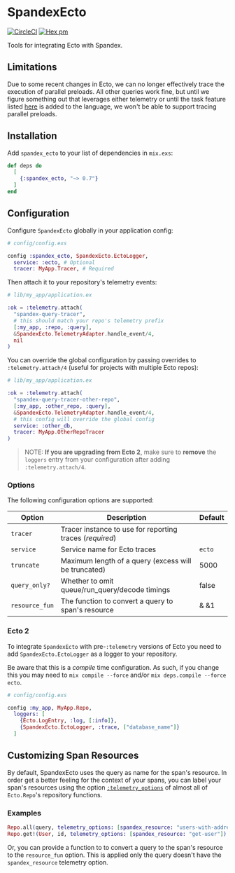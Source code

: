 # SpandexEcto

[![CircleCI](https://circleci.com/gh/spandex-project/spandex_ecto.svg?style=svg)](https://circleci.com/gh/spandex-project/spandex_ecto)
[![Hex pm](http://img.shields.io/hexpm/v/spandex_ecto.svg?style=flat)](https://hex.pm/packages/spandex_ecto)

Tools for integrating Ecto with Spandex.

## Limitations

Due to some recent changes in Ecto, we can no longer effectively trace the
execution of parallel preloads. All other queries work fine, but until we figure
something out that leverages either telemetry or until the task feature listed
[here](https://github.com/elixir-ecto/ecto/issues/2843) is added to the
language, we won't be able to support tracing parallel preloads.

## Installation

Add `spandex_ecto` to your list of dependencies in `mix.exs`:

```elixir
def deps do
  [
    {:spandex_ecto, "~> 0.7"}
  ]
end
```

## Configuration

Configure `SpandexEcto` globally in your application config:

```elixir
# config/config.exs

config :spandex_ecto, SpandexEcto.EctoLogger,
  service: :ecto, # Optional
  tracer: MyApp.Tracer, # Required
```

Then attach it to your repository's telemetry events:

```elixir
# lib/my_app/application.ex

:ok = :telemetry.attach(
  "spandex-query-tracer",
  # this should match your repo's telemetry prefix
  [:my_app, :repo, :query],
  &SpandexEcto.TelemetryAdapter.handle_event/4,
  nil
)
```

You can override the global configuration by passing overrides to `:telemetry.attach/4` (useful for projects with multiple Ecto repos):

```elixir
# lib/my_app/application.ex

:ok = :telemetry.attach(
  "spandex-query-tracer-other-repo",
  [:my_app, :other_repo, :query],
  &SpandexEcto.TelemetryAdapter.handle_event/4,
  # this config will override the global config
  service: :other_db,
  tracer: MyApp.OtherRepoTracer
)
```

> NOTE: **If you are upgrading from Ecto 2**, make sure to **remove** the `loggers`
> entry from your configuration after adding `:telemetry.attach/4`.

### Options

The following configuration options are supported:

| Option         | Description                                              | Default |
| -------------- | -------------------------------------------------------- | ------- |
| `tracer`       | Tracer instance to use for reporting traces (_required_) |         |
| `service`      | Service name for Ecto traces                             | `ecto`  |
| `truncate`     | Maximum length of a query (excess will be truncated)     | 5000    |
| `query_only?`  | Whether to omit queue/run_query/decode timings           | false   |
| `resource_fun` | The function to convert a query to span's resource       | & &1    |

### Ecto 2

To integrate `SpandexEcto` with pre-`:telemetry` versions of Ecto you need to add `SpandexEcto.EctoLogger` as a logger to your repository.

Be aware that this is a _compile_ time configuration. As such, if you change this you may need to `mix compile --force` and/or `mix deps.compile --force ecto`.

```elixir
# config/config.exs

config :my_app, MyApp.Repo,
  loggers: [
    {Ecto.LogEntry, :log, [:info]},
    {SpandexEcto.EctoLogger, :trace, ["database_name"]}
  ]
```

## Customizing Span Resources

By default, SpandexEcto uses the query as name for the span's resource. In
order get a better feeling for the context of your spans, you can label your
span's resources using the option [`:telemetry_options`](https://hexdocs.pm/ecto/Ecto.Repo.html#module-shared-options)
of almost all of `Ecto.Repo`'s repository functions.

### Examples

```elixir
Repo.all(query, telemetry_options: [spandex_resource: "users-with-addresses"])
Repo.get!(User, id, telemetry_options: [spandex_resource: "get-user"])
```

Or, you can provide a function to to convert a query to the span's resource to the `resource_fun` option.
This is applied only the query doesn't have the `spandex_resource` telemetry option.
